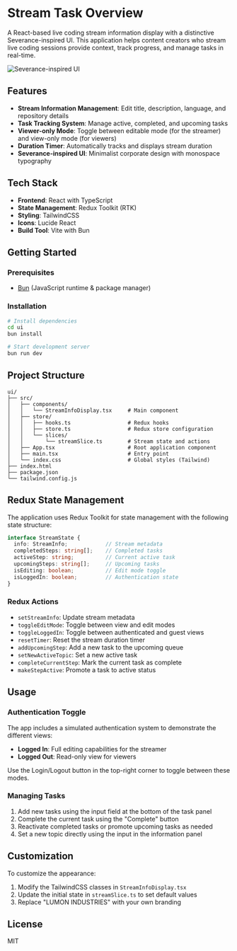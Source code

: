 # Stream Task Overview

A React-based live coding stream information display with a distinctive Severance-inspired UI. This application helps content creators who stream live coding sessions provide context, track progress, and manage tasks in real-time.

![Severance-inspired UI](https://i.imgur.com/placeholder.png)

## Features

- **Stream Information Management**: Edit title, description, language, and repository details
- **Task Tracking System**: Manage active, completed, and upcoming tasks
- **Viewer-only Mode**: Toggle between editable mode (for the streamer) and view-only mode (for viewers)
- **Duration Timer**: Automatically tracks and displays stream duration
- **Severance-inspired UI**: Minimalist corporate design with monospace typography

## Tech Stack

- **Frontend**: React with TypeScript
- **State Management**: Redux Toolkit (RTK)
- **Styling**: TailwindCSS
- **Icons**: Lucide React
- **Build Tool**: Vite with Bun

## Getting Started

### Prerequisites

- [Bun](https://bun.sh/) (JavaScript runtime & package manager)

### Installation

```bash
# Install dependencies
cd ui
bun install

# Start development server
bun run dev
```

## Project Structure

```
ui/
├── src/
│   ├── components/
│   │   └── StreamInfoDisplay.tsx     # Main component
│   ├── store/
│   │   ├── hooks.ts                  # Redux hooks
│   │   ├── store.ts                  # Redux store configuration
│   │   └── slices/
│   │       └── streamSlice.ts        # Stream state and actions
│   ├── App.tsx                       # Root application component
│   ├── main.tsx                      # Entry point
│   └── index.css                     # Global styles (Tailwind)
├── index.html
├── package.json
└── tailwind.config.js
```

## Redux State Management

The application uses Redux Toolkit for state management with the following state structure:

```typescript
interface StreamState {
  info: StreamInfo;            // Stream metadata
  completedSteps: string[];    // Completed tasks
  activeStep: string;          // Current active task
  upcomingSteps: string[];     // Upcoming tasks
  isEditing: boolean;          // Edit mode toggle
  isLoggedIn: boolean;         // Authentication state
}
```

### Redux Actions

- `setStreamInfo`: Update stream metadata
- `toggleEditMode`: Toggle between view and edit modes
- `toggleLoggedIn`: Toggle between authenticated and guest views
- `resetTimer`: Reset the stream duration timer
- `addUpcomingStep`: Add a new task to the upcoming queue
- `setNewActiveTopic`: Set a new active task
- `completeCurrentStep`: Mark the current task as complete
- `makeStepActive`: Promote a task to active status

## Usage

### Authentication Toggle

The app includes a simulated authentication system to demonstrate the different views:

- **Logged In**: Full editing capabilities for the streamer
- **Logged Out**: Read-only view for viewers

Use the Login/Logout button in the top-right corner to toggle between these modes.

### Managing Tasks

1. Add new tasks using the input field at the bottom of the task panel
2. Complete the current task using the "Complete" button
3. Reactivate completed tasks or promote upcoming tasks as needed
4. Set a new topic directly using the input in the information panel

## Customization

To customize the appearance:

1. Modify the TailwindCSS classes in `StreamInfoDisplay.tsx`
2. Update the initial state in `streamSlice.ts` to set default values
3. Replace "LUMON INDUSTRIES" with your own branding

## License

MIT